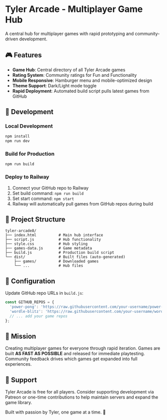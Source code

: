 # Tyler Arcade - Multiplayer Game Hub

A central hub for multiplayer games with rapid prototyping and community-driven development.

## 🎮 Features
- **Game Hub**: Central directory of all Tyler Arcade games
- **Rating System**: Community ratings for Fun and Functionality
- **Mobile Responsive**: Hamburger menu and mobile-optimized design
- **Theme Support**: Dark/Light mode toggle
- **Rapid Deployment**: Automated build script pulls latest games from GitHub

## 🚀 Development

### Local Development
```bash
npm install
npm run dev
```

### Build for Production
```bash
npm run build
```

### Deploy to Railway
1. Connect your GitHub repo to Railway
2. Set build command: `npm run build`
3. Set start command: `npm start`
4. Railway will automatically pull games from GitHub repos during build

## 📁 Project Structure
```
tyler-arcade8/
├── index.html          # Main hub interface
├── script.js           # Hub functionality
├── style.css           # Hub styling
├── games-data.js       # Game metadata
├── build.js            # Production build script
└── dist/               # Built files (auto-generated)
    ├── games/          # Downloaded games
    └── ...             # Hub files
```

## 🔧 Configuration

Update GitHub repo URLs in `build.js`:
```javascript
const GITHUB_REPOS = {
  'power-pong': 'https://raw.githubusercontent.com/your-username/power-pong/main',
  'wordle-blitz': 'https://raw.githubusercontent.com/your-username/wordle-blitz/main',
  // ... add your game repos
};
```

## 🎯 Mission
Creating multiplayer games for everyone through rapid iteration. Games are built **AS FAST AS POSSIBLE** and released for immediate playtesting. Community feedback drives which games get expanded into full experiences.

## 💖 Support
Tyler Arcade is free for all players. Consider supporting development via Patreon or one-time contributions to help maintain servers and expand the game library.

Built with passion by Tyler, one game at a time. 🚀